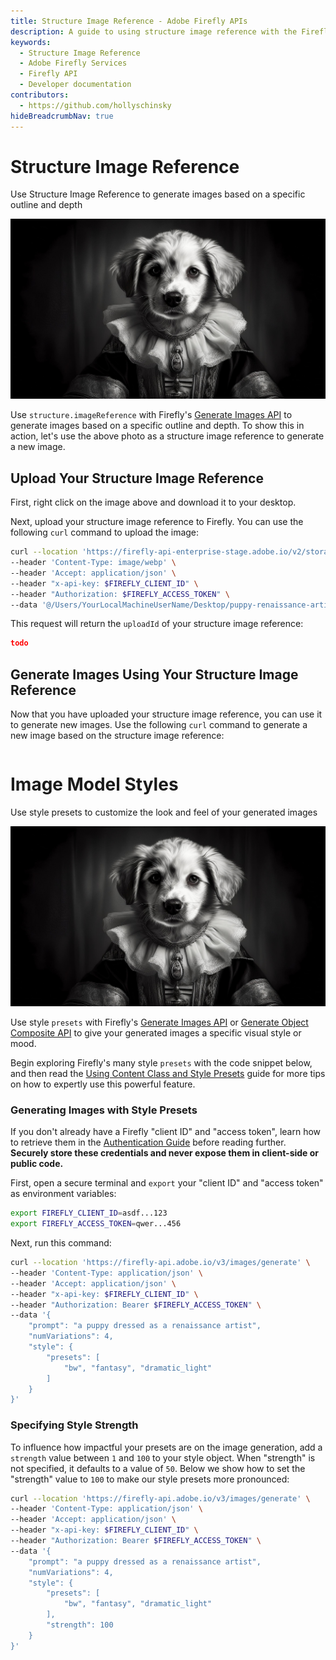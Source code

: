```yaml
---
title: Structure Image Reference - Adobe Firefly APIs
description: A guide to using structure image reference with the Firefly Image Model APIs.
keywords:
  - Structure Image Reference
  - Adobe Firefly Services
  - Firefly API
  - Developer documentation
contributors:
  - https://github.com/hollyschinsky
hideBreadcrumbNav: true
---
```


# Structure Image Reference

Use Structure Image Reference to generate images based on a specific outline and depth

![a picture of a puppy dressed as a renaissance artist](../../images/puppy-renaissance-artist.jpeg)

Use `structure.imageReference` with Firefly's [Generate Images API](../../api/image_generation/V3/) to generate images based on a specific outline and depth. To show this in action, let's use the above photo as a structure image reference to generate a new image.

## Upload Your Structure Image Reference

First, right click on the image above and download it to your desktop.

Next, upload your structure image reference to Firefly. You can use the following `curl` command to upload the image:

```bash
curl --location 'https://firefly-api-enterprise-stage.adobe.io/v2/storage/image' \
--header 'Content-Type: image/webp' \
--header 'Accept: application/json' \
--header "x-api-key: $FIREFLY_CLIENT_ID" \
--header "Authorization: $FIREFLY_ACCESS_TOKEN" \
--data '@/Users/YourLocalMachineUserName/Desktop/puppy-renaissance-artist.webp'
```

This request will return the `uploadId` of your structure image reference:

```json
todo
```

## Generate Images Using Your Structure Image Reference

Now that you have uploaded your structure image reference, you can use it to generate new images. Use the following `curl` command to generate a new image based on the structure image reference:

```bash

```

# Image Model Styles

Use style presets to customize the look and feel of your generated images

![a picture of a puppy dressed as a renaissance artist](../../images/puppy-renaissance-artist.jpeg)

Use style `presets` with Firefly's [Generate Images API](../../api/image_generation/V3/) or [Generate Object Composite API](../../api/generate-object-composite/) to give your generated images a specific visual style or mood.

Begin exploring Firefly's many style `presets` with the code snippet below, and then read the [Using Content Class and Style Presets](../../how-tos/using-content-class-style-preset.md) guide for more tips on how to expertly use this powerful feature.

### Generating Images with Style Presets

<InlineAlert variant="info" slots="text" />

If you don't already have a Firefly "client ID" and "access token", learn how to retrieve them in the [Authentication Guide](../authentication/index.md) before reading further. **Securely store these credentials and never expose them in client-side or public code.**

First, open a secure terminal and `export` your "client ID" and "access token" as environment variables:

```bash
export FIREFLY_CLIENT_ID=asdf...123
export FIREFLY_ACCESS_TOKEN=qwer...456
```

Next, run this command:

```bash
curl --location 'https://firefly-api.adobe.io/v3/images/generate' \
--header 'Content-Type: application/json' \
--header 'Accept: application/json' \
--header "x-api-key: $FIREFLY_CLIENT_ID" \
--header "Authorization: Bearer $FIREFLY_ACCESS_TOKEN" \
--data '{
    "prompt": "a puppy dressed as a renaissance artist",
    "numVariations": 4,
    "style": {
        "presets": [
            "bw", "fantasy", "dramatic_light"
        ]
    }
}'
```

### Specifying Style Strength

To influence how impactful your presets are on the image generation, add a `strength` value between `1` and `100` to your style object. When "strength" is not specified, it defaults to a value of `50`. Below we show how to set the "strength" value to `100` to make our style presets more pronounced:

```bash
curl --location 'https://firefly-api.adobe.io/v3/images/generate' \
--header 'Content-Type: application/json' \
--header 'Accept: application/json' \
--header "x-api-key: $FIREFLY_CLIENT_ID" \
--header "Authorization: Bearer $FIREFLY_ACCESS_TOKEN" \
--data '{
    "prompt": "a puppy dressed as a renaissance artist",
    "numVariations": 4,
    "style": {
        "presets": [
            "bw", "fantasy", "dramatic_light"
        ],
        "strength": 100
    }
}'
```

